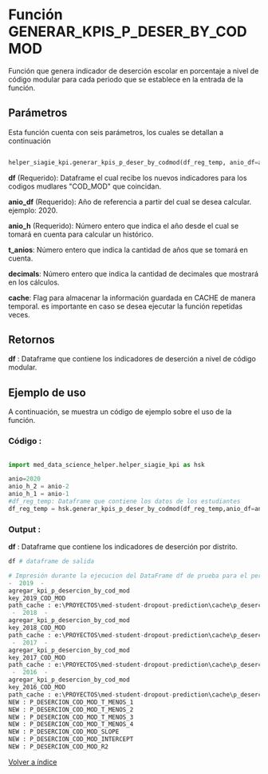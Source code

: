 Función **GENERAR_KPIS_P_DESER_BY_CODMOD**
==============================
<p1>Función que genera indicador de deserción escolar en porcentaje a nivel de código modular para cada periodo que se establece en la entrada de la función.</p1>

**<h2>Parámetros</h2>**
<p> Esta función cuenta con seis parámetros, los cuales se detallan a continuación</p>

```Python

helper_siagie_kpi.generar_kpis_p_deser_by_codmod(df_reg_temp, anio_df=anio, anio_h=anio_h_1, t_anios=4,decimals=2, cache=True)

```

<p1><strong>df</strong> (Requerido): Dataframe el cual recibe los nuevos indicadores para los codigos mudlares "COD_MOD" que coincidan.</p1>

<p1><strong>anio_df</strong> (Requerido): Año de referencia a partir del cual se desea calcular. ejemplo: 2020.</p1>

<p1><strong>anio_h</strong> (Requerido): Número entero que indica el año desde el cual se tomará en cuenta para calcular un histórico.</p1>

<p1><strong>t_anios</strong>: Número entero que indica la cantidad de años que se tomará en cuenta.</p1>

<p1><strong>decimals</strong>: Número entero que indica la cantidad de decimales que mostrará en los cálculos.</p1>

<p1><strong>cache</strong>: Flag para almacenar la información guardada en CACHE de manera temporal. es importante en caso se desea ejecutar la función repetidas veces.</p1>


**<h2>Retornos</h2>**

<p1><strong>df</strong> : Dataframe que contiene los indicadores de deserción a nivel de código modular.</p1>

<p1> </p1>


**<h2>Ejemplo de uso</h2>**
<p1> A continuación, se muestra un código de ejemplo sobre el uso de la función.</p1>


**<h3>Código :</h3>**
```Python

import med_data_science_helper.helper_siagie_kpi as hsk

anio=2020  
anio_h_2 = anio-2
anio_h_1 = anio-1
#df_reg_temp: Dataframe que contiene los datos de los estudiantes
df_reg_temp = hsk.generar_kpis_p_deser_by_codmod(df_reg_temp,anio_df=anio , anio_h = anio_h_1 ,t_anios=4,decimals=2  ,cache=True)
```


**<h3>Output :</h3>**

<p1><strong>df</strong> : Dataframe que contiene los indicadores de deserción por distrito.</p1>

```Python
df # dataframe de salida

# Impresión durante la ejecucion del DataFrame df de prueba para el periodo 2020 y 4 años de histórico: 
-  2019  - 
agregar_kpi_p_desercion_by_cod_mod
key_2019_COD_MOD
path_cache : e:\PROYECTOS\med-student-dropout-prediction\cache\p_desercion_by_cod_mod.h5
 -  2018  - 
agregar_kpi_p_desercion_by_cod_mod
key_2018_COD_MOD
path_cache : e:\PROYECTOS\med-student-dropout-prediction\cache\p_desercion_by_cod_mod.h5
 -  2017  - 
agregar_kpi_p_desercion_by_cod_mod
key_2017_COD_MOD
path_cache : e:\PROYECTOS\med-student-dropout-prediction\cache\p_desercion_by_cod_mod.h5
 -  2016  - 
agregar_kpi_p_desercion_by_cod_mod
key_2016_COD_MOD
path_cache : e:\PROYECTOS\med-student-dropout-prediction\cache\p_desercion_by_cod_mod.h5
NEW : P_DESERCION_COD_MOD_T_MENOS_1
NEW : P_DESERCION_COD_MOD_T_MENOS_2
NEW : P_DESERCION_COD_MOD_T_MENOS_3
NEW : P_DESERCION_COD_MOD_T_MENOS_4
NEW : P_DESERCION_COD_MOD_SLOPE
NEW : P_DESERCION_COD_MOD_INTERCEPT
NEW : P_DESERCION_COD_MOD_R2

```



[Volver a índice](../../docsPrincipal.md ) $~~~~~~~~~~~~~~~~~~~~~~~~~~~~~~~~~~~~~~~~~~~~~~~~~~~~~~~~~~~~~~~~~~~~~~~~~~~~~~~~~~~~~~~~~~~~~~~~~~~~~~~~~~~~~~~~~~~~~~~~~~~~~~~~~~~~~~~~~~~~~~~~~~~~~~~~~~~~~~~$ 
